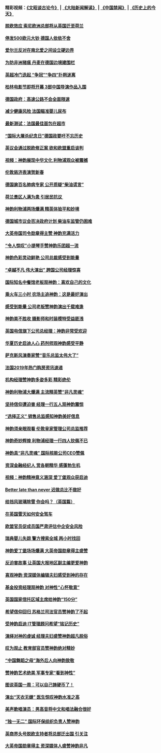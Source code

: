 #### 精彩视频：[《文昭谈古论今》](https://github.com/gfw-breaker/wenzhao) | [《大陆新闻解读》](https://github.com/gfw-breaker/ntdtv-comedy) | [《中国禁闻》](https://github.com/gfw-breaker/ntdtv-news) | [《历史上的今天》](https://github.com/gfw-breaker/today-in-history) 

#### [脱欧效应 索尼欧洲总部将从英国迁至荷兰](../pages/nsc974/n11015209.md?t=02010030) 

#### [停发500欧元大钞 德国人依依不舍](../pages/nsc974/n11015417.md?t=02010030) 

#### [爱尔兰反对在南北爱之间设立硬边界](../pages/nsc974/n11015382.md?t=02010030) 

#### [为防非洲猪瘟 丹麦在德国边境建围栏](../pages/nsc974/n11014368.md?t=02010030) 

#### [英超冷门迭起 “争冠”“争四”扑朔迷离](../pages/nsc974/n11014053.md?t=02010030) 

#### [柏林电影节即将开幕 3部中国导演作品入围](../pages/nsc974/n11013824.md?t=02010030) 

#### [德国政府：高速公路不会全面限速](../pages/nsc974/n11013841.md?t=02010030) 

#### [减少健康风险 法国瞄准婴儿尿布](../pages/nsc974/n11012630.md?t=02010030) 

#### [最新测试：法国最佳面包在超市](../pages/nsc974/n11012842.md?t=02010030) 

#### [“国际大屠杀纪念日”德国政要吁不忘历史](../pages/nsc974/n11012513.md?t=02010030) 

#### [英议会通过脱欧修正案 欲和欧盟重启谈判](../pages/nsc974/n11011622.md?t=02010030) 

#### [视频：神韵展现中华文化 利物浦观众被震撼](../pages/nsc974/n11011005.md?t=02010030) 

#### [伦敦慈济表演贺新春](../pages/nsc974/n11011139.md?t=02010030) 

#### [德国逾百名肺病专家 公开质疑“柴油谎言”](../pages/nsc974/n11010325.md?t=02010030) 

#### [荷兰景区人满为患 引居民抗议 ](../pages/nsc974/n11010747.md?t=02010030) 

#### [神韵利物浦两场爆满 精英体验平和妙境](../pages/nsc974/n11010417.md?t=02010030) 

#### [德国城市议会否决政府计划 柴油车监管仍困难](../pages/nsc974/n11010716.md?t=02010030) 

#### [大英帝国司令勋章得主赞 神韵充满活力](../pages/nsc974/n11009434.md?t=02010030) 

#### [“令人惊叹”小提琴手赞神韵乐团超一流](../pages/nsc974/n11009535.md?t=02010030) 

#### [神韵色彩灵动鲜艳 公司总裁感受到能量](../pages/nsc974/n11009391.md?t=02010030) 

#### [“卓越不凡 伟大演出” 跨国公司经理惊喜](../pages/nsc974/n11009359.md?t=02010030) 

#### [国际知名中餐馆老板观神韵：喜欢自己的文化](../pages/nsc974/n11009314.md?t=02010030) 

#### [乘火车三小时 农场主追神韵：这是最好演出](../pages/nsc974/n11009299.md?t=02010030) 

#### [感受到能量 公司老板赞神韵演出千载难逢](../pages/nsc974/n11009226.md?t=02010030) 

#### [神韵美不胜收 摄影师和时装模特受益匪浅](../pages/nsc974/n11009171.md?t=02010030) 

#### [英国电信旗下公司总经理：神韵非常受欢迎](../pages/nsc974/n11008992.md?t=02010030) 

#### [华夏历史启迪人心 药剂师观神韵感受平静](../pages/nsc974/n11007232.md?t=02010030) 

#### [萨克斯风演奏家赞“音乐总监太伟大了”](../pages/nsc974/n11007174.md?t=02010030) 

#### [法国2019年热门购房资讯速递](../pages/nsc974/n10947033.md?t=02010030) 

#### [机构经理赞神韵多姿多彩 精彩绝伦](../pages/nsc974/n11006484.md?t=02010030) 

#### [神韵利物浦大爆满 主流精英赞“非凡灵魂”](../pages/nsc974/n11006697.md?t=02010030) 

#### [坚持信仰遭迫害 经理一行五人观神韵震惊](../pages/nsc974/n11006523.md?t=02010030) 

#### [“选择正义” 销售总监感知神韵美好信息](../pages/nsc974/n11006437.md?t=02010030) 

#### [神韵须亲眼观看 伦敦皇家管理公司总监推荐](../pages/nsc974/n11006402.md?t=02010030) 

#### [神韵奇妙辉煌 利物浦经理一行四人钦佩不已](../pages/nsc974/n11006397.md?t=02010030) 

#### [神韵具“非凡灵魂” 国际核能公司CEO赞佩](../pages/nsc974/n11006353.md?t=02010030) 

#### [资深金融经纪人 赏各朝精华 感蓬勃生机](../pages/nsc974/n11006347.md?t=02010030) 

#### [视频：神韵精神意义涵深 爱丁堡观众获启迪](../pages/nsc974/n11004622.md?t=02010030) 

#### [Better late than never 迟做总比不做好](../pages/nsc974/n11004768.md?t=02010030) 

#### [给挡风玻璃除雪 你会吗？（英国篇）](../pages/nsc974/n11004765.md?t=02010030) 

#### [在英国雪天如何安全驾车](../pages/nsc974/n11004758.md?t=02010030) 

#### [欧盟官员促成员国严肃评估中企安全风险](../pages/nsc974/n11004719.md?t=02010030) 

#### [瑞典婴儿失踪 警方搜索全城 两小时找回](../pages/nsc974/n11004065.md?t=02010030) 

#### [神韵爱丁堡场场爆满 大英帝国勋章得主盛赞](../pages/nsc974/n11003114.md?t=02010030) 

#### [反迫害故事 让英国大报地区副主编更爱神韵](../pages/nsc974/n11003184.md?t=02010030) 

#### [喜观神韵 资深媒体编辑夫妇感受到神的存在](../pages/nsc974/n11003116.md?t=02010030) 

#### [基金投资经理观神韵 对神性“心怀敬意”](../pages/nsc974/n11003069.md?t=02010030) 

#### [英国国家信托区域主席给神韵“150分”](../pages/nsc974/n11003048.md?t=02010030) 

#### [希望信仰回归 苏格兰司法官员赞神韵了不起](../pages/nsc974/n11003060.md?t=02010030) 

#### [受神韵启迪 IT管理顾问希望“铭记历史”](../pages/nsc974/n11003055.md?t=02010030) 

#### [演绎对神的虔诚 经理夫妇盛赞神韵超凡脱俗](../pages/nsc974/n11003014.md?t=02010030) 

#### [叹为观止 教育部官员赞神韵绝对精妙](../pages/nsc974/n11003000.md?t=02010030) 

#### [“中国舞蹈之母”海外后人向神韵致敬](../pages/nsc974/n11002983.md?t=02010030) 

#### [赞神韵艺术绝美 军事专家“看到神性”](../pages/nsc974/n11002960.md?t=02010030) 

#### [图说英国一周：可以自己铸硬币了！](../pages/nsc974/n11002835.md?t=02010030) 

#### [演出“天衣无缝” 医生惊叹神韵水准之高](../pages/nsc974/n11002806.md?t=02010030) 

#### [美声歌唱演员：男高音将中文和唱法融合很好](../pages/nsc974/n11002784.md?t=02010030) 

#### [“独一无二” 国际环保组织负责人赞神韵](../pages/nsc974/n11002679.md?t=02010030) 

#### [英商界头号脱欧支持者将总部迁出国 引关注](../pages/nsc974/n11002435.md?t=02010030) 

#### [大英帝国勋章得主 资深媒体人盛赞神韵非凡](../pages/nsc974/n11002544.md?t=02010030) 

